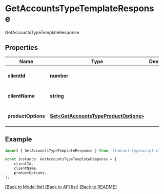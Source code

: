 # GetAccountsTypeTemplateResponse

GetAccountsTypeTemplateResponse

## Properties

Name | Type | Description | Notes
------------ | ------------- | ------------- | -------------
**clientId** | **number** |  | [optional] [default to undefined]
**clientName** | **string** |  | [optional] [default to undefined]
**productOptions** | [**Set&lt;GetAccountsTypeProductOptions&gt;**](GetAccountsTypeProductOptions.md) |  | [optional] [default to undefined]

## Example

```typescript
import { GetAccountsTypeTemplateResponse } from 'fineract-typescript-client';

const instance: GetAccountsTypeTemplateResponse = {
    clientId,
    clientName,
    productOptions,
};
```

[[Back to Model list]](../README.md#documentation-for-models) [[Back to API list]](../README.md#documentation-for-api-endpoints) [[Back to README]](../README.md)
